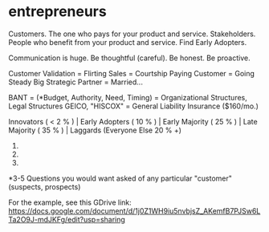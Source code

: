 # entrepreneurs

Customers. The one who pays for your product and service.
Stakeholders. People who benefit from your product and service.
Find Early Adopters.

Communication is huge. Be thoughtful (careful). Be honest. Be proactive.

Customer Validation = Flirting
Sales = Courtship
Paying Customer = Going Steady
Big Strategic Partner = Married...

BANT = (*Budget, Authority, Need, Timing) = Organizational Structures, Legal Structures
GEICO, "HISCOX" = General Liability Insurance ($160/mo.)

Innovators ( < 2 % ) | Early Adopters ( 10 % ) | Early Majority ( 25 % ) | Late Majority ( 35 % ) | Laggards (Everyone Else 20 % +)

1.
2.
3.

*3-5 Questions you would want asked of any particular "customer" (suspects, prospects) 

For the example, see this GDrive link: https://docs.google.com/document/d/1j0Z1WH9iu5nvbjsZ_AKemfB7PJSw6LTa2O9J-mdJKFg/edit?usp=sharing

